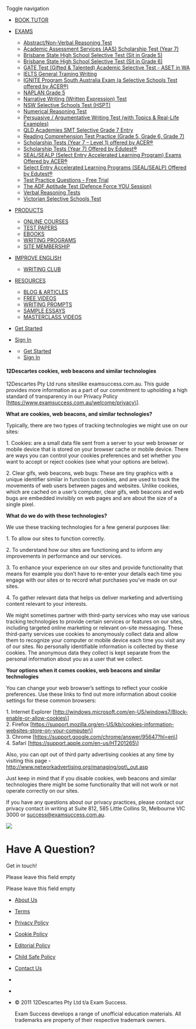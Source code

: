 Toggle navigation[](https://www.examsuccess.com.au/)

* [BOOK TUTOR](https://www.examsuccess.com.au/book_tutor)
* [EXAMS](#)
    * [Abstract/Non-Verbal Reasoning Test](https://www.examsuccess.com.au/abstract-non-verbal-reasoning-test)
    * [Academic Assessment Services (AAS) Scholarship Test (Year 7)](https://www.examsuccess.com.au/academic-assessment-services-aas-scholarship-yr-7-test-preparation)
    * [Brisbane State High School Selective Test (Sit in Grade 5)](https://www.examsuccess.com.au/brisbane-state-high-school-selective-schools-test-grade-5-test-preparation)
    * [Brisbane State High School Selective Test (Sit in Grade 6)](https://www.examsuccess.com.au/brisbane-state-high-school-selective-test-sit-in-grade-6)
    * [GATE Test (Gifted & Talented) Academic Selective Test - ASET in WA](https://www.examsuccess.com.au/gate-test-selective-gifted-talented-yr-7-wa-aset-test-preparation)
    * [IELTS General Training Writing](https://www.examsuccess.com.au/ielts-general-training-writing)
    * [IGNITE Program South Australia Exam (a Selective Schools Test offered by ACER®)](https://www.examsuccess.com.au/ignite-program-south-australia-exam-an-acer-selective-schools-test)
    * [NAPLAN Grade 5](https://www.examsuccess.com.au/naplan-grade-5-test-preparation)
    * [Narrative Writing (Written Expression) Test](https://www.examsuccess.com.au/narrative-writing-written-expression-test)
    * [NSW Selective Schools Test (HSPT)](https://www.examsuccess.com.au/selective-schools-test-nsw-grade-7-test-preparation)
    * [Numerical Reasoning Test](https://www.examsuccess.com.au/numerical-reasoning)
    * [Persuasive / Argumentative Writing Test (with Topics & Real-Life Examples)](https://www.examsuccess.com.au/persuasive-argumentative-writing-test-with-topics-real-life-examples)
    * [QLD Academies SMT Selective Grade 7 Entry](https://www.examsuccess.com.au/QLD-Academies-SMT-grade-7-selective-test-preparation)
    * [Reading Comprehension Test Practice (Grade 5, Grade 6, Grade 7)](https://www.examsuccess.com.au/reading-comprehension-test-practice-grade-5-grade-6-grade-7)
    * [Scholarship Tests (Year 7 – Level 1) offered by ACER®](https://www.examsuccess.com.au/acer-scholarship-yr-7-level-1-test-preparation)
    * [Scholarship Tests (Year 7) Offered by Edutest®](https://www.examsuccess.com.au/edutest-scholarship-yr-7-test-preparation)
    * [SEAL/SEALP (Select Entry Accelerated Learning Program) Exams Offered by ACER®](https://www.examsuccess.com.au/acer-hast-test-for-seal-sealp-select-entry-accelerated-learning-program)
    * [Select Entry Accelerated Learning Programs (SEAL/SEALP) Offered by Edutest®](https://www.examsuccess.com.au/select-entry-accelerated-programs-seal-sealp)
    * [Test Practice Questions - Free Trial](https://www.examsuccess.com.au/test-practice-questions-free-trial)
    * [The ADF Aptitude Test (Defence Force YOU Session)](https://www.examsuccess.com.au/defence-force-aptitude-test-adf-you-session)
    * [Verbal Reasoning Tests](https://www.examsuccess.com.au/verbal-reasoning-tests)
    * [Victorian Selective Schools Test](https://www.examsuccess.com.au/selective-schools-test-vic-grade-9-test-preparation)
* [PRODUCTS](#)
    * [ONLINE COURSES](https://www.examsuccess.com.au/courses)
    * [TEST PAPERS](https://www.examsuccess.com.au/test_papers)
    * [EBOOKS](https://www.examsuccess.com.au/books)
    * [WRITING PROGRAMS](https://www.examsuccess.com.au/writing_clubs)
    * [SITE MEMBERSHIP](https://www.examsuccess.com.au/site_membership_plans)
* [IMPROVE ENGLISH](#)
    * [WRITING CLUB](https://www.examsuccess.com.au/writing_clubs)
* [RESOURCES](#)
    * [BLOG & ARTICLES](https://www.examsuccess.com.au/blog)
    * [FREE VIDEOS](https://www.youtube.com/examsuccessau)
    * [WRITING PROMPTS](https://www.examsuccess.com.au/writing_prompts)
    * [SAMPLE ESSAYS](https://www.examsuccess.com.au/practice-writing-app/sample_essays)
    * [MASTERCLASS VIDEOS](https://www.examsuccess.com.au/writing_club_videos)

* [Get Started](https://www.examsuccess.com.au/users/sign_up)
* [Sign In](https://www.examsuccess.com.au/users/sign_in)

* [](#)
    * [Get Started](https://www.examsuccess.com.au/users/sign_up)
    * [Sign In](https://www.examsuccess.com.au/users/sign_in)

#### 12Descartes cookies, web beacons and similar technologies

12Descartes Pty Ltd runs siteslike examsuccess.com.au. This guide provides more information as a part of our commitment to upholding a high standard of transparency in our Privacy Policy \[https://www.examsuccess.com.au/welcome/privacy\].

**What are cookies, web beacons, and similar technologies?**

Typically, there are two types of tracking technologies we might use on our sites:

1\. Cookies: are a small data file sent from a server to your web browser or mobile device that is stored on your browser cache or mobile device. There are ways you can control your cookies preferences and set whether you want to accept or reject cookies (see what your options are below).

2\. Clear gifs, web beacons, web bugs: These are tiny graphics with a unique identifier similar in function to cookies, and are used to track the movements of web users between pages and websites. Unlike cookies, which are cached on a user’s computer, clear gifs, web beacons and web bugs are embedded invisibly on web pages and are about the size of a single pixel.

**What do we do with these technologies?**

We use these tracking technologies for a few general purposes like:

1\. To allow our sites to function correctly.

2\. To understand how our sites are functioning and to inform any improvements in performance and our services.

3\. To enhance your experience on our sites and provide functionality that means for example you don’t have to re-enter your details each time you engage with our sites or to record what purchases you’ve made on our sites.

4\. To gather relevant data that helps us deliver marketing and advertising content relevant to your interests.

We might sometimes partner with third-party services who may use various tracking technologies to provide certain services or features on our sites, including targeted online marketing or relevant on-site messaging. These third-party services use cookies to anonymously collect data and allow them to recognize your computer or mobile device each time you visit any of our sites. No personally identifiable information is collected by these cookies. The anonymous data they collect is kept separate from the personal information about you as a user that we collect.

**Your options when it comes cookies, web beacons and similar technologies**

You can change your web browser’s settings to reflect your cookie preferences. Use these links to find out more information about cookie settings for these common browsers:

1\. Internet Explorer \[http://windows.microsoft.com/en-US/windows7/Block-enable-or-allow-cookies\]  
2\. Firefox \[https://support.mozilla.org/en-US/kb/cookies-information-websites-store-on-your-computer\]  
3\. Chrome \[https://support.google.com/chrome/answer/95647?hl=en\]  
4\. Safari \[https://support.apple.com/en-us/HT201265\]

Also, you can opt out of third party advertising cookies at any time by visiting this page - http://www.networkadvertising.org/managing/opt\_out.asp

Just keep in mind that if you disable cookies, web beacons and similar technologies there might be some functionality that will not work or not operate correctly on our sites.

If you have any questions about our privacy practices, please contact our privacy contact in writing at Suite 812, 585 Little Collins St, Melbourne VIC 3000 or success@examsuccess.com.au.

  

![](/assets/message_icon-5a629e5de0f677c873b55c64f479e48a97971bce02198b2a2b5f019cb89fede4.png)

Have A Question?
================

Get in touch!

Please leave this field empty

Please leave this field empty

* [About Us](https://www.examsuccess.com.au/about)
* [Terms](https://www.examsuccess.com.au/welcome/terms)
* [Privacy Policy](https://www.examsuccess.com.au/welcome/privacy)
* [Cookie Policy](https://www.examsuccess.com.au/welcome/cookie_policy)
* [Editorial Policy](https://www.examsuccess.com.au/editorial)
* [Child Safe Policy](https://www.examsuccess.com.au/welcome/child_safe_policy)
* [Contact Us](https://www.examsuccess.com.au/welcome/contact)
* [](https://www.youtube.com/examsuccessau)
* [](https://www.instagram.com/examsuccessathome)

* © 2011 12Descartes Pty Ltd t/a Exam Success.
    
    Exam Success develops a range of unofficial education materials. All trademarks are property of their respective trademark owners.